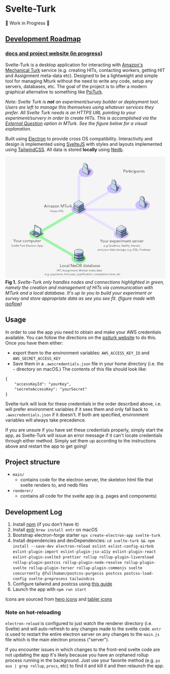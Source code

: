 # Svelte-Turk

🚧 Work in Progress 🚧

## [Development Roadmap](https://trello.com/b/Ha9M431u)  

### [docs and project website (in progress)](https://www.notion.so/ejolly/Svelte-Turk-6c250e6f736642b0a1271c027514d5fb)  

Svelte-Turk is a desktop application for interacting with [Amazon's Mechanical Turk](https://www.mturk.com/) service (e.g. creating HITs, contacting workers, getting HIT and Assignment meta-data etc). Designed to be a lightweight and simple tool for managing Mturk without the need to write any code, setup any servers, databases, etc. The goal of the project is to offer a modern graphical alternative to something like [PsiTurk](https://psiturk.org/).  

*Note: Svelte Turk is **not** an experiment/survey builder or deployment tool. Users are left to manage this themselves using whatever services they prefer. All Svelte Turk needs is an HTTPS URL pointing to your experiment/survery in order to create HITs. This is accomplished via the [External Question](https://docs.aws.amazon.com/AWSMechTurk/latest/AWSMturkAPI/ApiReference_ExternalQuestionArticle.html) option in MTurk. See the figure below for a visual explanation.*

Built using [Electron](https://www.electronjs.org/) to provide cross OS compatibility. Interactivity and design is implemented using [SvelteJS](https://svelte.dev/) with styles and layouts implemented using [TailwindCSS](https://tailwindcss.com/). All data is stored **locally** using [Nedb](https://github.com/louischatriot/nedb).  

![](setup.jpg)  
**Fig 1.** *Svelte-Turk only handles nodes and connections highlighted in green, namely the creation and management of HITs via communication with MTurk and a local database. It's up to you to build your experiment or survey and store appropriate data as see you see fit. (figure made with [isoflow](https://isoflow.io/))*

## Usage

In order to use the app you need to obtain and make your AWS credentials available. You can follow the directions on the [psiturk website](https://psiturk.readthedocs.io/en/stable/amt_setup.html) to do this. Once you have them either:
- export them to the environment variables: `AWS_ACCESS_KEY_ID` and `AWS_SECRET_ACCESS_KEY`
- Save them in a `.awscredentials.json` file in your home directory (i.e. the `~` directory on macOS.) The contents of this file should look like:
```
{
    "accessKeyId": "yourKey",
    "secreteAccessKey": "yourSecret"
}
```

Svelte-turk will look for these credentials in the order described above, i.e. will prefer environment variables if it sees them and only fall back to `.awscredentials.json` if it doesn't. If both are specified, environment variables will always take precedence.

If you are unsure if you have set these credentials properly, simply start the app, as Svelte-Turk will issue an error message if it can't locate credentials through either method. Simply set them up according to the instructions above and restart the app to get going!

## Project structure

- `main/`
  - contains code for the electron server, the skeleton html file that svelte renders to, and nedb files
- `renderer/`
  - contains all code for the svelte app (e.g. pages and components)

## Development Log

1. Install [npm](https://www.npmjs.com/get-npm) (if you don't have it)
2. Install [entr](http://eradman.com/entrproject/) `brew install entr` on macOS
3. Bootstrap electron-forge starter `npx create-electron-app svelte-turk`
4. Install dependencies and devDependencies: `cd svelte-turk && npm install --save-dev electron-reload eslint eslint-config-airbnb eslint-plugin-import eslint-plugin-jsx-a11y eslint-plugin-react eslint-plugin-svelte3 prettier rollup rollup-plugin-livereload rollup-plugin-postcss rollup-plugin-node-resolve rollup-plugin-svelte rollup-plugin-terser rollup-plugin-commonjs svelte concurrently @fullhuman/postcss-purgecss postcss postcss-load-config svelte-preprocess tailwindcss`
5. Configure tailwind and postcss using [this guide](https://dev.to/sarioglu/using-svelte-with-tailwindcss-a-better-approach-47ph)
6. Launch the app with `npm run start` 

Icons are sourced from [hero icons](https://heroicons.dev/) and [tabler icons](https://tablerins.com/)  

### Note on hot-reloading

`electron-reload` is configured to just watch the renderer directory (i.e. Svelte) and will auto-refresh to any changes made to the svelte code. `entr` is used to restart the entire electron server on any changes to the `main.js` file which is the main electron process ("server").  

If you encounter issues in which changes to the front-end svelte code are not updating the app it's likely because you have an orphaned rollup process running in the background. Just use your favorite method (e.g. `ps aux | grep rollup`, `procs`, etc) to find it and kill it and then relaunch the app.
